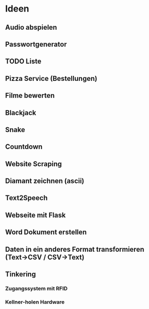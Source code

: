 # Ideen

## Audio abspielen

## Passwortgenerator

## TODO Liste

## Pizza Service (Bestellungen)

## Filme bewerten

## Blackjack

## Snake

## Countdown

## Website Scraping

## Diamant zeichnen (ascii)

## Text2Speech

## Webseite mit Flask

## Word Dokument erstellen

## Daten in ein anderes Format transformieren (Text->CSV / CSV->Text)

## Tinkering

### Zugangssystem mit RFID

### Kellner-holen Hardware